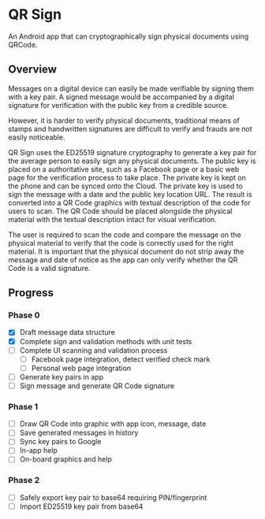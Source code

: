 # QR Sign

An Android app that can cryptographically sign physical documents using QRCode.

## Overview

Messages on a digital device can easily be made verifiable by signing them with a key pair. A signed message would be accompanied by a digital signature for verification with the public key from a credible source.

However, it is harder to verify physical documents, traditional means of stamps and handwritten signatures are difficult to verify and frauds are not easily noticeable.

QR Sign uses the ED25519 signature cryptography to generate a key pair for the average person to easily sign any physical documents. The public key is placed on a authoritative site, such as a Facebook page or a basic web page for the verification process to take place. The private key is kept on the phone and can be synced onto the Cloud. The private key is used to sign the message with a date and the public key location URL. The result is converted into a QR Code graphics with textual description of the code for users to scan. The QR Code should be placed alongside the physical material with the textual description intact for visual verification.

The user is required to scan the code and compare the message on the physical material to verify that the code is correctly used for the right material. It is important that the physical document do not strip away the message and date of notice as the app can only verify whether the QR Code is a valid signature.

## Progress

### Phase 0

- [x] Draft message data structure
- [x] Complete sign and validation methods with unit tests
- [ ] Complete UI scanning and validation process
  - [ ] Facebook page integration, detect verified check mark
  - [ ] Personal web page integration
- [ ] Generate key pairs in app
- [ ] Sign message and generate QR Code signature

### Phase 1

- [ ] Draw QR Code into graphic with app icon, message, date
- [ ] Save generated messages in history
- [ ] Sync key pairs to Google
- [ ] In-app help
- [ ] On-board graphics and help

### Phase 2

- [ ] Safely export key pair to base64 requiring PIN/fingerprint
- [ ] Import ED25519 key pair from base64